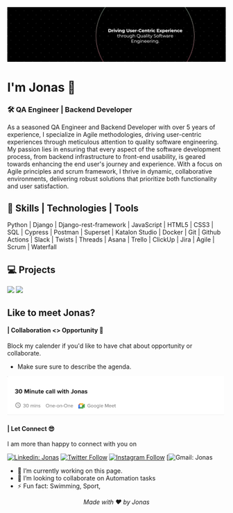 <img src="jonasjon.png" >

# I'm Jonas 👋

### 🛠️ QA Engineer | Backend Developer

As a seasoned QA Engineer and Backend Developer with over 5 years of experience, I specialize in Agile methodologies, driving user-centric experiences through meticulous attention to quality software engineering. My passion lies in ensuring that every aspect of the software development process, from backend infrastructure to front-end usability, is geared towards enhancing the end user's journey and experience. With a focus on Agile principles and scrum framework, I thrive in dynamic, collaborative environments, delivering robust solutions that prioritize both functionality and user satisfaction.

## 🔧 Skills | Technologies | Tools
Python | Django | Django-rest-framework | JavaScript | HTML5 | CSS3 | SQL | Cypress | Postman | Superset | Katalon Studio | Docker | Git | Github Actions | Slack | Twists | Threads | Asana | Trello | ClickUp | Jira | Agile | Scrum | Waterfall

## 💻 Projects
![](https://img.shields.io/badge/Python?style=flat&logo=linux&logoColor=white&color=2bbc8a)
![](https://img.shields.io/badge/OS-Linux-informational?style=flat&logo=linux&logoColor=white&color=2bbc8a)


## Like to meet Jonas?

#### | Collaboration <> Opportunity 🤝
Block my calender if you'd like to have chat about opportunity or collaborate.
- Make sure sure to describe the agenda.

<a href="https://calendly.com/thejonasjon/30min" target="_blank"><img width="500" alt="jonas meet_link" src="meeting_with_thejonasjon.png"></a>

#### | Let Connect 😎
I am more than happy to connect with you on

[![Linkedin: Jonas](https://img.shields.io/badge/-LinkedIn-blue?style=flat-square&logo=Linkedin&logoColor=white&link=https://www.linkedin.com/in/anmol-p-singh/)](https://www.linkedin.com/in/thejonasjon/)
[![Twitter Follow](https://img.shields.io/twitter/follow/thejonasjon?label=Follow&color=%bdc3c7)](https://twitter.com/intent/follow?screen_name=thejonasjon)
[![Instagram Follow](https://img.shields.io/twitter/url?url=https%3A%2F%2Ftwitter.com%2Fthejonasjon%3Flang%3Den&style=social&logo=instagram&logoColor=%23E4405F&label=Instagram&color=%bdc3c7)](https://www.instagram.com/thejonasjon/)
[![Gmail: Jonas](https://img.shields.io/twitter/url?url=https%3A%2F%2Ftwitter.com%2Fthejonasjon%3Flang%3Den&style=social&logo=Gmail&logoColor=%23EA4335&label=Gmail&color=%23ecf0f1)

- 🔭 I’m currently working on this page. 
- 👯 I’m looking to collaborate on Automation tasks 
- ⚡ Fun fact: Swimming, Sport,  

<p align="center"> <i><a href="https://github.com/thejonasjon/" style="text-decoration:none;">Made with ❤️ by Jonas</a></i></p>
